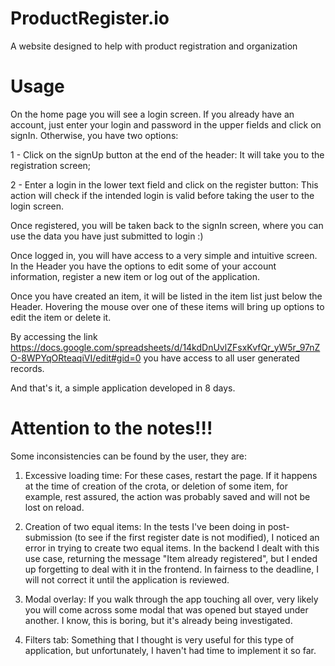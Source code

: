 # ProductRegister.io
A website designed to help with product registration and organization

# Usage
On the home page you will see a login screen. If you already have an account, just enter your login and password in the upper fields and click on signIn. Otherwise, you have two options:

1 - Click on the signUp button at the end of the header: It will take you to the registration screen;

2 - Enter a login in the lower text field and click on the register button: This action will check if the intended login is valid before taking the user to the login screen.

Once registered, you will be taken back to the signIn screen, where you can use the data you have just submitted to login :)

Once logged in, you will have access to a very simple and intuitive screen.
In the Header you have the options to edit some of your account information, register a new item or log out of the application.

Once you have created an item, it will be listed in the item list just below the Header.
Hovering the mouse over one of these items will bring up options to edit the item or delete it.

By accessing the link https://docs.google.com/spreadsheets/d/14kdDnUvlZFsxKvfQr_yW5r_97nZO-8WPYqORteaqiVI/edit#gid=0 you have access to all user generated records.
 
And that's it, a simple application developed in 8 days.


# Attention to the notes!!!
Some inconsistencies can be found by the user, they are:
1) Excessive loading time: For these cases, restart the page. If it happens at the time of creation of the crota, or deletion of some item, for example, rest assured, the action was probably saved and will not be lost on reload.

2) Creation of two equal items: In the tests I've been doing in post-submission (to see if the first register date is not modified), I noticed an error in trying to create two equal items. In the backend I dealt with this use case, returning the message "Item already registered", but I ended up forgetting to deal with it in the frontend. In fairness to the deadline, I will not correct it until the application is reviewed.

3) Modal overlay: If you walk through the app touching all over, very likely you will come across some modal that was opened but stayed under another. I know, this is boring, but it's already being investigated.

4) Filters tab: Something that I thought is very useful for this type of application, but unfortunately, I haven't had time to implement it so far.